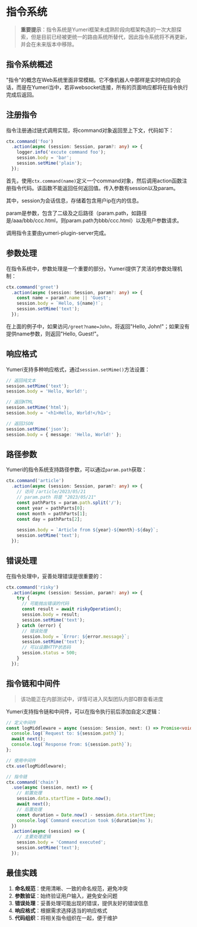 # 指令系统

> **重要提示**：指令系统是Yumeri框架未成熟阶段向框架构造的一次大胆探索，但是目前已经被更统一的路由系统所替代，因此指令系统将不再更新，并会在未来版本中移除。

## 指令系统概述

"指令"的概念在Web系统里面非常模糊。它不像机器人中那样是实时响应的会话，而是在Yumeri当中，若非websocket连接，所有的页面响应都将在指令执行完成后返回。

## 注册指令

指令注册通过链式调用实现，将command对象返回至上下文，代码如下：

```typescript
ctx.command('foo')
  .action(async (session: Session, param?: any) => {
    logger.info('excute command foo');
    session.body = 'bar';
    session.setMime('plain');
  });
```

首先，使用`ctx.command(name)`定义一个command对象，然后调用action函数注册指令代码。该函数不能返回任何返回值。传入参数有session以及param。

其中，session为会话信息，存储着包含用户ip在内的信息。

param是参数，包含了二级及之后路径（param.path，如路径是/aaa/bbb/ccc.html，则param.path为bbb/ccc.html）以及用户参数请求。

调用指令主要由yumeri-plugin-server完成。

## 参数处理

在指令系统中，参数处理是一个重要的部分。Yumeri提供了灵活的参数处理机制：

```typescript
ctx.command('greet')
  .action(async (session: Session, param?: any) => {
    const name = param?.name || 'Guest';
    session.body = `Hello, ${name}!`;
    session.setMime('text');
  });
```

在上面的例子中，如果访问`/greet?name=John`，将返回"Hello, John!"；如果没有提供name参数，则返回"Hello, Guest!"。

## 响应格式

Yumeri支持多种响应格式，通过`session.setMime()`方法设置：

```typescript
// 返回纯文本
session.setMime('text');
session.body = 'Hello, World!';

// 返回HTML
session.setMime('html');
session.body = '<h1>Hello, World!</h1>';

// 返回JSON
session.setMime('json');
session.body = { message: 'Hello, World!' };
```

## 路径参数

Yumeri的指令系统支持路径参数，可以通过`param.path`获取：

```typescript
ctx.command('article')
  .action(async (session: Session, param?: any) => {
    // 访问 /article/2023/05/21
    // param.path 将是 "2023/05/21"
    const pathParts = param.path.split('/');
    const year = pathParts[0];
    const month = pathParts[1];
    const day = pathParts[2];
    
    session.body = `Article from ${year}-${month}-${day}`;
    session.setMime('text');
  });
```

## 错误处理

在指令处理中，妥善处理错误是很重要的：

```typescript
ctx.command('risky')
  .action(async (session: Session, param?: any) => {
    try {
      // 可能抛出错误的代码
      const result = await riskyOperation();
      session.body = result;
      session.setMime('text');
    } catch (error) {
      // 错误处理
      session.body = `Error: ${error.message}`;
      session.setMime('text');
      // 可以设置HTTP状态码
      session.status = 500;
    }
  });
```

## 指令链和中间件

> 该功能正在内部测试中，详情可进入风梨团队内部Q群查看进度

Yumeri支持指令链和中间件，可以在指令执行前后添加自定义逻辑：

```typescript
// 定义中间件
const logMiddleware = async (session: Session, next: () => Promise<void>) => {
  console.log(`Request to: ${session.path}`);
  await next();
  console.log(`Response from: ${session.path}`);
};

// 使用中间件
ctx.use(logMiddleware);

// 指令链
ctx.command('chain')
  .use(async (session, next) => {
    // 前置处理
    session.data.startTime = Date.now();
    await next();
    // 后置处理
    const duration = Date.now() - session.data.startTime;
    console.log(`Command execution took ${duration}ms`);
  })
  .action(async (session) => {
    // 主要处理逻辑
    session.body = 'Command executed';
    session.setMime('text');
  });
```

## 最佳实践

1. **命名规范**：使用清晰、一致的命名规范，避免冲突
2. **参数验证**：始终验证用户输入，避免安全问题
3. **错误处理**：妥善处理可能出现的错误，提供友好的错误信息
4. **响应格式**：根据需求选择适当的响应格式
5. **代码组织**：将相关指令组织在一起，便于维护